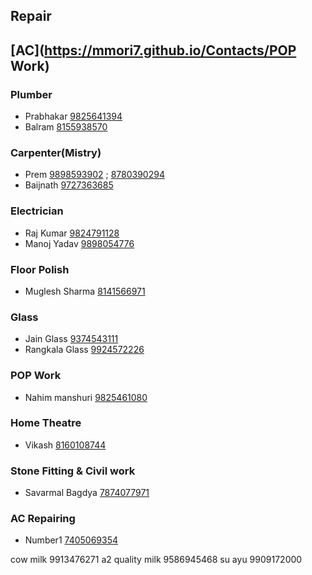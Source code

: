 ## Repair
[AC](https://mmori7.github.io/Contacts/POP Work)
----
### Plumber
- Prabhakar [9825641394](tel:9825641394)
- Balram [8155938570](tel:8155938570)

### Carpenter(Mistry)
- Prem [9898593902](tel:9898593902) ; [8780390294](tel:8780390264)
- Baijnath [9727363685](tel:9727363685)

### Electrician 
- Raj Kumar [9824791128](tel:9824791128)
- Manoj Yadav [9898054776](tel:9898054776)

### Floor Polish
- Muglesh Sharma [8141566971](tel:8141566971)

### Glass
- Jain Glass [9374543111](tel:9374543111)
- Rangkala Glass [9924572226](tel:9924572226)

### POP Work
- Nahim manshuri [9825461080](tel:9825461080)

### Home Theatre 
- Vikash [8160108744](tel:8160108744)

### Stone Fitting & Civil work
- Savarmal Bagdya [7874077971](tel:7874077971)

### AC Repairing
- Number1 [7405069354](tel:7405069354)


cow milk   9913476271
a2 quality milk 9586945468
su ayu 9909172000

